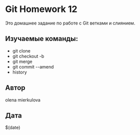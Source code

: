 # Git Homework 12

Это домашнее задание по работе с Git ветками и слиянием.

## Изучаемые команды:
- git clone
- git checkout -b
- git merge
- git commit --amend
- history

## Автор
olena mierkulova

## Дата
$(date)
